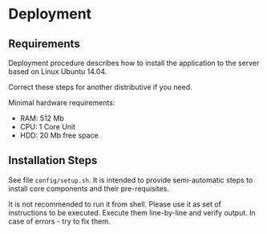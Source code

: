 
# Deployment

## Requirements

Deployment procedure describes how to install the application to the server based on Linux Ubuntu 14.04.

Correct these steps for another distributive if you need.

Minimal hardware requirements:

* RAM: 512 Mb
* CPU: 1 Core Unit
* HDD: 20 Mb free space


## Installation Steps

See file `config/setup.sh`. It is intended to provide semi-automatic steps to install core components and their pre-requisites.

It is not recommended to run it from shell. Please use it as set of instructions to be executed. Execute them line-by-line and verify output. In case of errors - try to fix them.
